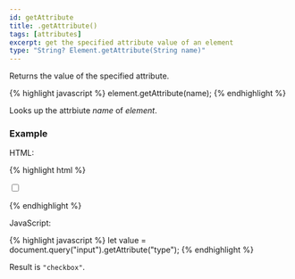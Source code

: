 ```yaml
---
id: getAttribute
title: .getAttribute()
tags: [attributes]
excerpt: get the specified attribute value of an element
type: "String? Element.getAttribute(String name)"
---
```


Returns the value of the specified attribute.

{% highlight javascript %}
element.getAttribute(name);
{% endhighlight %}

Looks up the attrbiute <var>name</var> of <var>element</var>.

### Example

HTML:

{% highlight html %}
<p>
    <input type="checkbox">
</p>
{% endhighlight %}

JavaScript:

{% highlight javascript %}
let value = document.query("input").getAttribute("type");
{% endhighlight %}

Result is `"checkbox"`.

